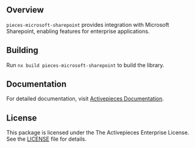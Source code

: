 ## Overview

`pieces-microsoft-sharepoint` provides integration with Microsoft Sharepoint, enabling features for enterprise applications.

## Building

Run `nx build pieces-microsoft-sharepoint` to build the library.

## Documentation

For detailed documentation, visit [Activepieces Documentation](https://www.activepieces.com/docs/getting-started/introduction).

## License

This package is licensed under the The Activepieces Enterprise License. See the [LICENSE](https://github.com/activepieces/activepieces/blob/main/packages/ee/LICENSE) file for details.